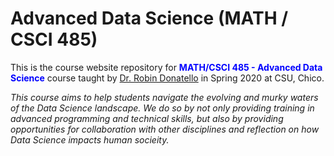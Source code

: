 # Advanced Data Science (MATH / CSCI 485)

This is the course website repository for <span style="color:blue">**MATH/CSCI 485 - Advanced Data Science**</span> course taught by [Dr. Robin Donatello](www.norcalbiostat.com) in Spring 2020 at CSU, Chico. 

_This course aims to help students navigate the evolving and murky waters of the Data Science landscape. We do so by not only providing training in advanced programming and technical skills, but also by providing opportunities for collaboration with other disciplines and reflection on how Data Science impacts human socieity._